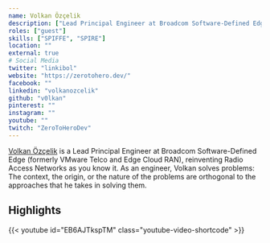 ```yaml
---
name: Volkan Özçelik
description: ["Lead Principal Engineer at Broadcom Software-Defined Edge"]
roles: ["guest"]
skills: ["SPIFFE", "SPIRE"]
location: ""
external: true
# Social Media 
twitter: "linkibol"
website: "https://zerotohero.dev/"
facebook: ""
linkedin: "volkanozcelik"
github: "v0lkan"
pinterest: ""
instagram: ""
youtube: ""
twitch: "ZeroToHeroDev"
---
```


<!-- markdownlint-disable-next-line MD041-->
[Volkan Özçelik](https://volkan.io/) is a Lead Principal Engineer at Broadcom Software-Defined Edge (formerly VMware Telco and Edge Cloud RAN), reinventing Radio Access Networks as you know it. As an engineer, Volkan solves problems: The context, the origin, or the nature of the problems are orthogonal to the approaches that he takes in solving them.


<!--more-->
## Highlights

{{< youtube id="EB6AJTkspTM" class="youtube-video-shortcode" >}}

